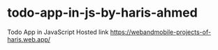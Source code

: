 # todo-app-in-js-by-haris-ahmed
Todo App in JavaScript
Hosted link
https://webandmobile-projects-of-haris.web.app/

